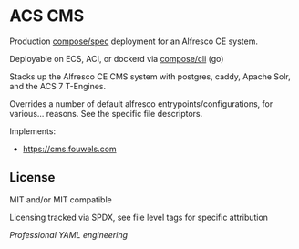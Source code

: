 <!--
SPDX-FileCopyrightText: 2021 Kaelan Thijs Fouwels <kaelan.thijs@fouwels.com>

SPDX-License-Identifier: MIT
-->
# ACS CMS

Production [compose/spec](https://github.com/compose-spec/compose-spec/blob/master/spec.md) deployment for an Alfresco CE system.

Deployable on ECS, ACI, or dockerd via [compose/cli](https://github.com/docker/compose) (go)

Stacks up the Alfresco CE CMS system with postgres, caddy, Apache Solr, and the ACS 7 T-Engines.

Overrides a number of default alfresco entrypoints/configurations, for various... reasons. See the specific file descriptors.

Implements:
- https://cms.fouwels.com

## License
MIT and/or MIT compatible

Licensing tracked via SPDX, see file level tags for specific attribution

*Professional YAML engineering*